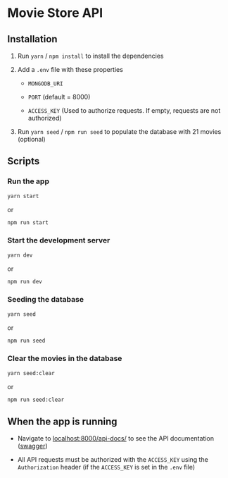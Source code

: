 # Movie Store API

## Installation

1. Run `yarn` / `npm install` to install the dependencies

1. Add a `.env` file with these properties
   - `MONGODB_URI`

   - `PORT` (default = 8000)

   - `ACCESS_KEY` (Used to authorize requests. If empty, requests are not authorized)

1. Run `yarn seed` / `npm run seed` to populate the database with 21 movies (optional)

## Scripts

### Run the app

```sh
yarn start
```

or

```sh
npm run start
```

### Start the development server

```sh
yarn dev
```

or

```sh
npm run dev
```

### Seeding the database

```sh
yarn seed
```

or

```sh
npm run seed
```

### Clear the movies in the database

```sh
yarn seed:clear
```

or

```sh
npm run seed:clear
```

## When the app is running

- Navigate to [localhost:8000/api-docs/](http://localhost:8000/api-docs) to see the API documentation ([swagger](https://swagger.io/))

- All API requests must be authorized with the `ACCESS_KEY` using the `Authorization` header (if the `ACCESS_KEY` is set in the `.env` file)
